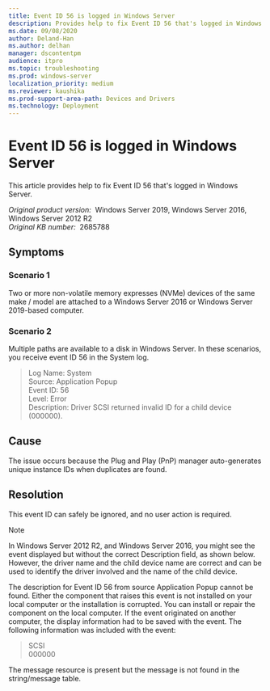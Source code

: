 ```yaml
---
title: Event ID 56 is logged in Windows Server
description: Provides help to fix Event ID 56 that's logged in Windows Server.
ms.date: 09/08/2020
author: Deland-Han
ms.author: delhan
manager: dscontentpm
audience: itpro
ms.topic: troubleshooting
ms.prod: windows-server
localization_priority: medium
ms.reviewer: kaushika
ms.prod-support-area-path: Devices and Drivers
ms.technology: Deployment
---
```

# Event ID 56 is logged in Windows Server

This article provides help to fix Event ID 56 that's logged in Windows Server.

_Original product version:_ &nbsp;Windows Server 2019, Windows Server 2016, Windows Server 2012 R2  
_Original KB number:_ &nbsp;2685788

## Symptoms

### Scenario 1

Two or more non-volatile memory expresses (NVMe) devices of the same make / model are attached to a Windows Server 2016 or Windows Server 2019-based computer.

### Scenario 2

Multiple paths are available to a disk in Windows Server. In these scenarios, you receive event ID 56 in the System log.
> Log Name: System  
Source: Application Popup  
Event ID: 56  
Level: Error  
Description: Driver SCSI returned invalid ID for a child device (000000).  

## Cause

The issue occurs because the Plug and Play (PnP) manager auto-generates unique instance IDs when duplicates are found.

## Resolution

This event ID can safely be ignored, and no user action is required.

> [!Note]
> In Windows Server 2012 R2, and Windows Server 2016, you might see the event displayed but without the correct Description field, as shown below. However, the driver name and the child device name are correct and can be used to identify the driver involved and the name of the child device.  

The description for Event ID 56 from source Application Popup cannot be found. Either the component that raises this event is not installed on your local computer or the installation is corrupted. You can install or repair the component on the local computer. If the event originated on another computer, the display information had to be saved with the event. The following information was included with the event:  
> SCSI  
000000  

The message resource is present but the message is not found in the string/message table.
